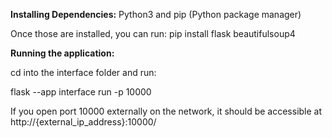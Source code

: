 <b>Installing Dependencies:</b>
Python3 and pip (Python package manager)

Once those are installed, you can run:
pip install flask beautifulsoup4

<b>Running the application:</b>

cd into the interface folder and run:

flask --app interface run -p 10000

If you open port 10000 externally on the network, it should be accessible at http://{external_ip_address}:10000/